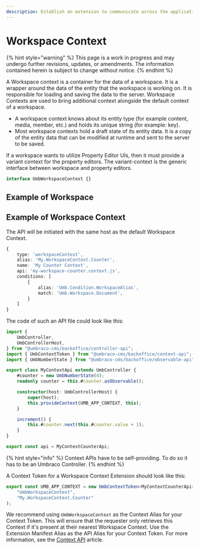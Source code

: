 ```yaml
---
description: Establish an extension to communicate across the application.
---
```


# Workspace Context

{% hint style="warning" %}
This page is a work in progress and may undergo further revisions, updates, or amendments. The information contained herein is subject to change without notice.
{% endhint %}

A Workspace context is a container for the data of a workspace. It is a wrapper around the data of the entity that the workspace is working on. It is responsible for loading and saving the data to the server. Workspace Contexts are used to bring additional context alongside the default context of a workspace.

* A workspace context knows about its entity type (for example content, media, member, etc.) and holds its unique string (for example: key).
* Most workspace contexts hold a draft state of its entity data. It is a copy of the entity data that can be modified at runtime and sent to the server to be saved.

If a workspace wants to utilize Property Editor UIs, then it must provide a variant context for the property editors. The variant-context is the generic interface between workspace and property editors.&#x20;

```ts
interface UmbWorkspaceContext {}
```

## Example of Workspace

## Example of Workspace Context

The API will be initiated with the same host as the default Workspace Context.

```typescript
{
    type: 'workspaceContext',
    alias: 'My.WorkspaceContext.Counter',
    name: 'My Counter Context',
    api: 'my-workspace-counter.context.js',
    conditions: [
        {
            alias: 'Umb.Condition.WorkspaceAlias',
            match: 'Umb.Workspace.Document',
        }
    ]
}
```

The code of such an API file could look like this:

```typescript
import {
    UmbController,
    UmbControllerHost,
} from "@umbraco-cms/backoffice/controller-api";
import { UmbContextToken } from "@umbraco-cms/backoffice/context-api";
import { UmbNumberState } from "@umbraco-cms/backoffice/observable-api";

export class MyContextApi extends UmbController {
    #counter = new UmbNumberState(0);
    readonly counter = this.#counter.asObservable();

    constructor(host: UmbControllerHost) {
        super(host);
        this.provideContext(UMB_APP_CONTEXT, this);
    }

    increment() {
        this.#counter.next(this.#counter.value + 1);
    }
}

export const api = MyContextCounterApi;
```

{% hint style="info" %}
Context APIs have to be self-providing. To do so it has to be an Umbraco Controller.
{% endhint %}

A Context Token for a Workspace Context Extension should look like this:

```typescript
export const UMB_APP_CONTEXT = new UmbContextToken<MyContextCounterApi>(
    "UmbWorkspaceContext",
    "My.WorkspaceContext.Counter"
);
```

We recommend using `UmbWorkspaceContext` as the Context Alias for your Context Token. This will ensure that the requester only retrieves this Context if it's present at their nearest Workspace Context. Use the Extension Manifest Alias as the API Alias for your Context Token. For more information, see the [Context API](../backoffice-setup/working-with-data/context-api.md) article.
